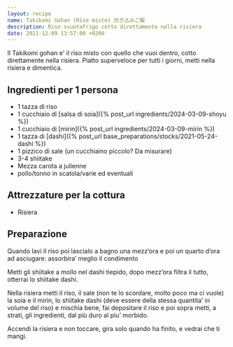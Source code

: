 ```yaml
---
layout: recipe
name: Takikomi Gohan (Riso misto) 炊き込みご飯
description: Riso svuotafrigo cotto direttamente nella risiera
date: 2021-12-09 13:57:00 +0200
---
```


Il Takikomi gohan e' il riso misto con quello che vuoi dentro, cotto direttamente nella risiera.
Piatto superveloce per tutti i giorni, metti nella risiera e dimentica.

## Ingredienti per 1 persona

- 1 tazza di riso
- 1 cucchiaio di [salsa di soia]({% post_url ingredients/2024-03-09-shoyu %})
- 1 cucchiaio di [mirin]({% post_url ingredients/2024-03-09-mirin %})
- 1 tazza di [dashi]({% post_url base_preparations/stocks/2021-05-24-dashi %})
- 1 pizzico di sale (un cucchiaino piccolo? Da misurare)
- 3-4 shiitake
- Mezza carota a julienne
- pollo/tonno in scatola/varie ed eventuali

## Attrezzature per la cottura

- Risiera

## Preparazione

Quando lavi il riso poi lascialo a bagno una mezz’ora e poi un quarto d’ora ad asciugare: assorbira’ meglio il condimento

Metti gli shiitake a mollo nel dashi tiepido, dopo mezz’ora filtra il tutto, otterrai lo shiitake dashi.

Nella risiera metti il riso, il sale (non te lo scordare, molto poco ma ci vuole) la soia e il mirin, lo shiitake dashi (deve essere della stessa quantita’ in volume del riso) e mischia bene, fai depositare il riso e poi sopra metti, a strati, gli ingredienti, dal più duro al piu’ morbido.

Accendi la risiera e non toccare, gira solo quando ha finito, e vedrai che ti mangi.

